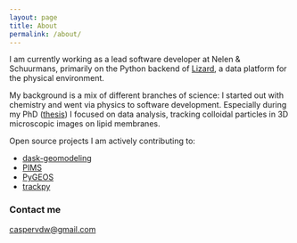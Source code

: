 ```yaml
---
layout: page
title: About
permalink: /about/
---
```


I am currently working as a lead software developer at Nelen & Schuurmans, primarily on the Python backend of [Lizard](https://demo.lizard.net), a data platform for the physical environment.

My background is a mix of different branches of science: I started out with chemistry and went via physics to software development. Especially during my PhD ([thesis](http://caspervdwel.nl/thesis.pdf)) I focused on data analysis, tracking colloidal particles in 3D microscopic images on lipid membranes.

Open source projects I am actively contributing to:
- [dask-geomodeling](https://dask-geomodeling.readthedocs.org)
- [PIMS](http://soft-matter.github.io/pims)
- [PyGEOS](https://pygeos.readthedocs.org)
- [trackpy](http://soft-matter.github.io/trackpy)

### Contact me

[caspervdw@gmail.com](mailto:caspervdw@gmail.com)